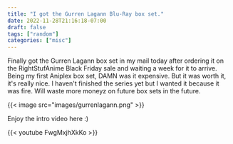 ```yaml
---
title: "I got the Gurren Lagann Blu-Ray box set."
date: 2022-11-28T21:16:18-07:00
draft: false
tags: ["random"]
categories: ["misc"]
---
```


Finally got the Gurren Lagann box set in my mail today after ordering it on the RightStufAnime Black Friday sale and waiting a week for it to arrive. Being my first Aniplex box set, DAMN was it expensive. But it was worth it, it's really nice. I haven't finished the series yet but I wanted it because it was fire. Will waste more moneyz on future box sets in the future.

{{< image src="images/gurrenlagann.png" >}}

Enjoy the intro video here :)   

{{< youtube FwgMxjhXkKo >}}